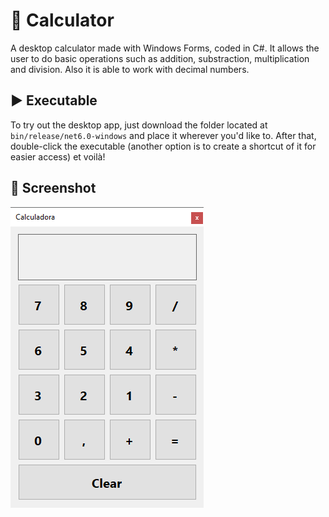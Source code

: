 # 🧮 Calculator

A desktop calculator made with Windows Forms, coded in C#. It allows the user to do basic operations such as addition, substraction, multiplication and division. Also it is able to work with decimal numbers.

## ▶ Executable

To try out the desktop app, just download the folder located at `bin/release/net6.0-windows` and place it wherever you'd like to. After that, double-click the executable (another option is to create a shortcut of it for easier access) et voilà!

## 📸 Screenshot
![App screenshot](https://github.com/alperonoberto/Calculator/blob/main/screenshot.png?raw=true)
